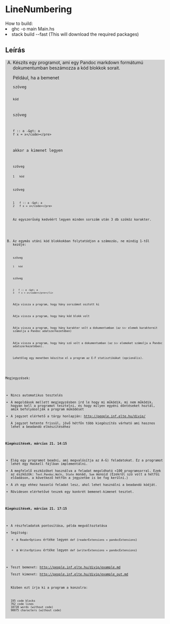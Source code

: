 # LineNumbering

<div>
    How to build:
    <li>ghc -o main Main.hs</li>
    <li>stack build --fast (This will download the required packages)</li>
</div>

<div class="row"><div class="col-md-12"><h2>Leírás</h2><div style="margin-left:0px; background: lightgray"><ol style="list-style-type: upper-alpha">
<li><p>Készíts egy programot, ami egy Pandoc markdown formátumú dokumentumban beszámozza a kód blokkok sorait.</p>
<p>Például, ha a bemenet</p>
<pre><code>szöveg

    kód

szöveg

    f :: a -&gt; a
    f x = x</code></pre>
<p>akkor a kimenet legyen</p>
<pre><code>szöveg

    1   kód

szöveg

    1   f :: a -&gt; a
    2   f x = x</code></pre>
<p>Az egyszerűség kedvéért legyen minden sorszám után 3 db szóköz karakter.</p></li>
<li><p>Az egymás utáni kód blokkokban folytatódjon a számozás, ne mindig 1-től kezdje:</p>
<pre><code>szöveg

    1   kód

szöveg

    2   f :: a -&gt; a
    3   f x = x</code></pre></li>
<li><p>Adja vissza a program, hogy hány sorszámot osztott ki</p></li>
<li><p>Adja vissza a program, hogy hány kód blokk volt</p></li>
<li><p>Adja vissza a program, hogy hány karakter volt a dokumentumban (az <code>Str</code> elemek karaktereit számolja a Pandoc adatszerkezetében)</p></li>
<li><p>Adja vissza a program, hogy hány szó volt a dokumentumban (az <code>Str</code> elemeket számolja a Pandoc adatszerkezetében).</p></li>
<li><p>Lehetőleg egy menetben készítse el a program az E-F statisztikákat (opcionális).</p></li>
</ol>
<p>Megjegyzések:</p>
<ul>
<li>Nincs automatikus tesztelés</li>
<li>A megoldások mellett megjegyzésben írd le hogy mi működik, mi nem működik, hogyan kell a programot tesztelni, és hogy milyen egyéni döntéseket hoztál, amik befolyásolják a program működését</li>
<li>A jegyzet elérhető a tárgy honlapján: <a href="http://people.inf.elte.hu/divip/" class="uri">http://people.inf.elte.hu/divip/</a><br>
A jegyzet hetente frissül, jövő hétfőn több kiegészítés várható ami hasznos lehet a beadandó elkészítéséhez</li>
</ul>
<p><strong>Kiegészítések, március 21. 14:15</strong></p>
<ul>
<li>Elég egy programot beadni, ami megvalósítja az A-G) feladatokat. Ez a programot lehet egy Haskell fájlban implementálni.</li>
<li>A megfelelő eszközöket használva a feladat megoldható &lt;100 programsorral. Ezek az eszközök: <code>Text.Pandoc.Walk</code>, <code>State</code> monád, <code>Sum</code> monoid (Ezekről szó volt a hétfői előadáson, a következő hétfőn a jegyzetbe is be fog kerülni.)</li>
<li>A zh egy ehhez hasonló feladat lesz, ahol lehet használni a beadandó kódját.</li>
<li>Rövidesen elérhetővé teszek egy konkrét bemenet-kimenet tesztet.</li>
</ul>
<p><strong>Kiegészítések, március 21. 17:15</strong></p>
<ul>
<li>A részfeladatok pontosítása, példa megváltoztatása</li>
<li>Segítség:
<ul>
<li>a <code>ReaderOptions</code> értéke legyen <code>def {readerExtensions = pandocExtensions}</code><br>
</li>
<li>a <code>WriterOptions</code> értéke legyen <code>def {writerExtensions = pandocExtensions}</code><br>
</li>
</ul></li>
<li><p>Teszt bemenet: <a href="http://people.inf.elte.hu/divip/example.md" class="uri">http://people.inf.elte.hu/divip/example.md</a><br>
Teszt kimenet: <a href="http://people.inf.elte.hu/divip/example_out.md" class="uri">http://people.inf.elte.hu/divip/example_out.md</a></p>
<p>Közben ezt írja ki a program a konzolra:</p>
<pre><code>195 code blocks
762 code lines
18728 words (without code)
90075 characters (without code)</code></pre></li>
</ul></div></div></div>
